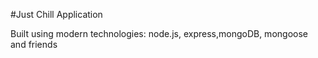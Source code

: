 #Just Chill Application

Built using modern technologies: node.js, express,mongoDB, mongoose and friends
